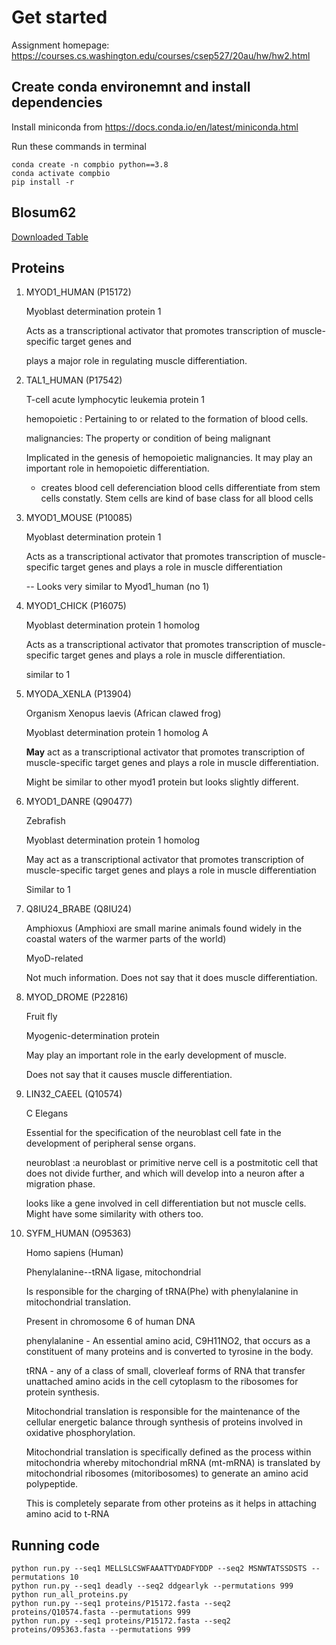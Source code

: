# Get started

Assignment homepage: https://courses.cs.washington.edu/courses/csep527/20au/hw/hw2.html



## Create conda environemnt and install dependencies

Install miniconda from https://docs.conda.io/en/latest/miniconda.html

Run these commands in terminal

    conda create -n compbio python==3.8
    conda activate compbio
    pip install -r 

## Blosum62

[Downloaded Table](blosym62.txt)

## Proteins

1. MYOD1_HUMAN (P15172)

    Myoblast determination protein 1

    Acts as a transcriptional activator that promotes transcription of muscle-specific target genes and 
    
    plays a major role in regulating muscle differentiation.

2. TAL1_HUMAN (P17542)

    T-cell acute lymphocytic leukemia protein 1

    hemopoietic : Pertaining to or related to the formation of blood cells.

    malignancies: The property or condition of being malignant

    Implicated in the genesis of hemopoietic malignancies. It may play an important role in hemopoietic differentiation.

    - creates blood cell deferenciation
    blood cells differentiate from stem cells constatly. Stem cells are kind of base class for all blood cells

3. MYOD1_MOUSE (P10085)

    Myoblast determination protein 1

    Acts as a transcriptional activator that promotes transcription of muscle-specific target genes and plays a role in muscle differentiation

    -- Looks very similar to Myod1_human (no 1)

4. MYOD1_CHICK (P16075)
    
    Myoblast determination protein 1 homolog

    Acts as a transcriptional activator that promotes transcription of muscle-specific target genes and plays a role in muscle differentiation. 

    similar to 1

5. MYODA_XENLA (P13904)

    Organism
    Xenopus laevis (African clawed frog)

    Myoblast determination protein 1 homolog A

    **May** act as a transcriptional activator that promotes transcription of muscle-specific target genes and plays a role in muscle differentiation.

    Might be similar to other myod1 protein but looks slightly different. 

6. MYOD1_DANRE (Q90477)

    Zebrafish

    Myoblast determination protein 1 homolog

    May act as a transcriptional activator that promotes transcription of muscle-specific target genes and plays a role in muscle differentiation

    Similar to 1

7. Q8IU24_BRABE (Q8IU24)

    Amphioxus (Amphioxi are small marine animals found widely in the coastal waters of the warmer parts of the world)

    MyoD-related

    Not much information. Does not say that it does muscle differentiation.

8. MYOD_DROME (P22816)

    Fruit fly

    Myogenic-determination protein

    May play an important role in the early development of muscle.

    Does not say that it causes muscle differentiation.

9. LIN32_CAEEL (Q10574)

    C Elegans

    Essential for the specification of the neuroblast cell fate in the development of peripheral sense organs.

    neuroblast :a neuroblast or primitive nerve cell is a postmitotic cell that does not divide further, and which will develop into a neuron after a migration phase.

    looks like a gene involved in cell differentiation but not muscle cells. Might have some similarity with others too.

10. SYFM_HUMAN (O95363)

    Homo sapiens (Human)

    Phenylalanine--tRNA ligase, mitochondrial

    Is responsible for the charging of tRNA(Phe) with phenylalanine in mitochondrial translation.

    Present in chromosome 6 of human DNA

    phenylalanine - An essential amino acid, C9H11NO2, that occurs as a constituent of many proteins and is converted to tyrosine in the body.

    tRNA -  any of a class of small, cloverleaf forms of RNA that transfer unattached amino acids in the cell cytoplasm to the ribosomes for protein synthesis.

    Mitochondrial translation is responsible for the maintenance of the cellular energetic balance through synthesis of proteins involved in oxidative phosphorylation. 

    Mitochondrial translation is specifically defined as the process within mitochondria whereby mitochondrial mRNA (mt-mRNA) is translated by mitochondrial ribosomes (mitoribosomes) to generate an amino acid polypeptide.

    This is completely separate from other proteins as it helps in attaching amino acid to t-RNA



## Running code

    python run.py --seq1 MELLSLCSWFAAATTYDADFYDDP --seq2 MSNWTATSSDSTS --permutations 10
    python run.py --seq1 deadly --seq2 ddgearlyk --permutations 999
    python run_all_proteins.py
    python run.py --seq1 proteins/P15172.fasta --seq2 proteins/Q10574.fasta --permutations 999
    python run.py --seq1 proteins/P15172.fasta --seq2 proteins/O95363.fasta --permutations 999